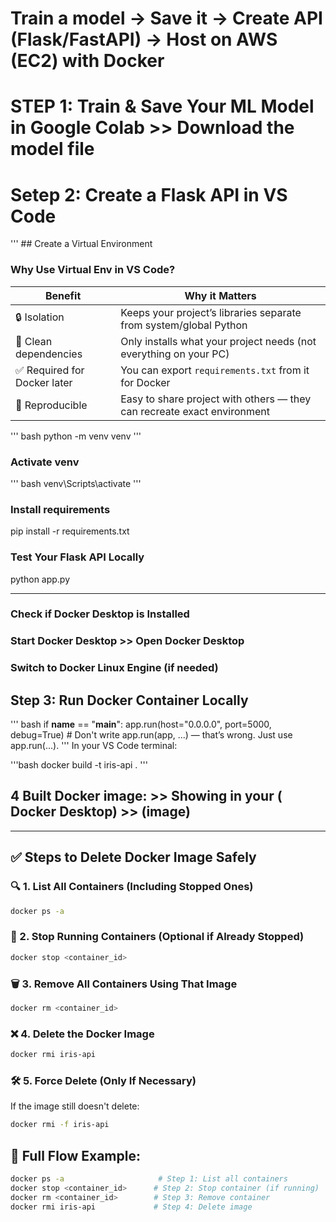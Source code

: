 # Train a model → Save it → Create API (Flask/FastAPI) → Host on AWS (EC2) with Docker

# STEP 1: Train & Save Your ML Model in Google Colab >>  Download the model file

# Setep 2: Create a Flask API in VS Code


''' ## Create a Virtual Environment

###  Why Use Virtual Env in VS Code?
| Benefit                     | Why it Matters                                                          |
| --------------------------- | ----------------------------------------------------------------------- |
| 🔒 Isolation                | Keeps your project’s libraries separate from system/global Python       |
| 🎯 Clean dependencies       | Only installs what your project needs (not everything on your PC)       |
| ✅ Required for Docker later | You can export `requirements.txt` from it for Docker                    |
| 🔁 Reproducible             | Easy to share project with others — they can recreate exact environment |

''' bash 
      python -m venv venv
'''

### Activate venv 
''' bash 
     venv\Scripts\activate 
'''

### Install requirements
pip install -r requirements.txt

### Test Your Flask API Locally
python app.py

----------

### Check if Docker Desktop is Installed
### Start Docker Desktop >> Open Docker Desktop
### Switch to Docker Linux Engine (if needed)

## Step 3: Run Docker Container Locally
''' bash
if __name__ == "__main__":
    app.run(host="0.0.0.0", port=5000, debug=True)
    #  Don't write app.run(app, ...) — that’s wrong. Just use app.run(...). 
'''
In your VS Code terminal:

'''bash
docker build -t iris-api .
'''

## 4 Built Docker image:  >>  Showing in your ( Docker Desktop) >> (image) 

---

## ✅ Steps to Delete Docker Image Safely

### 🔍 1. **List All Containers (Including Stopped Ones)**
```bash
docker ps -a
```
### 🛑 2. **Stop Running Containers (Optional if Already Stopped)**
```bash
docker stop <container_id>
```
### 🗑️ 3. **Remove All Containers Using That Image**
```bash
docker rm <container_id>
```
### ❌ 4. **Delete the Docker Image**
```bash
docker rmi iris-api
```
### 🛠️ 5. **Force Delete (Only If Necessary)**
If the image still doesn't delete:
```bash
docker rmi -f iris-api
```
## 🔁 Full Flow Example:
```bash
docker ps -a                     # Step 1: List all containers
docker stop <container_id>      # Step 2: Stop container (if running)
docker rm <container_id>        # Step 3: Remove container
docker rmi iris-api             # Step 4: Delete image
```






